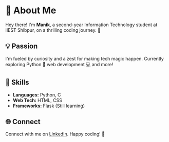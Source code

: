 # 👋 About Me

Hey there! I'm **Manik**, a second-year Information Technology student at IIEST Shibpur, on a thrilling coding journey. 🚀

## 💡 Passion

I'm fueled by curiosity and a zest for making tech magic happen. Currently exploring Python 🐍 web development 💻 and more!

## 🔧 Skills

- **Languages:** Python, C
- **Web Tech:** HTML, CSS
- **Frameworks:** Flask (Still learning)

## 🌐 Connect

Connect with me on [LinkedIn](https://www.linkedin.com/in/maniksheoran/). Happy coding! 🚀
